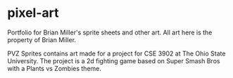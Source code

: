 # pixel-art
Portfolio for Brian Miller's sprite sheets and other art. All art here is the property of Brian Miller.

PVZ Sprites contains art made for a project for CSE 3902 at The Ohio State University. 
The project is a 2d fighting game based on Super Smash Bros with a Plants vs Zombies theme.

